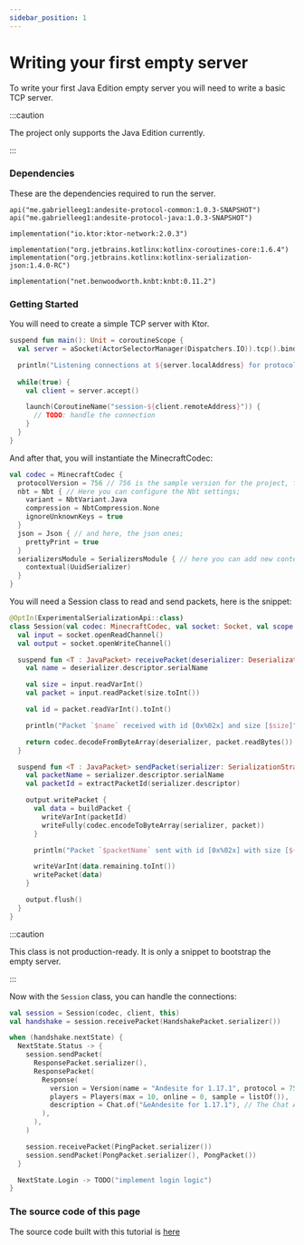 ```yaml
---
sidebar_position: 1
---
```


# Writing your first empty server

To write your first Java Edition empty server you will need to write a basic TCP server.

:::caution

The project only supports the Java Edition currently.

:::

### Dependencies

These are the dependencies required to run the server.

```
api("me.gabrielleeg1:andesite-protocol-common:1.0.3-SNAPSHOT")
api("me.gabrielleeg1:andesite-protocol-java:1.0.3-SNAPSHOT")

implementation("io.ktor:ktor-network:2.0.3")

implementation("org.jetbrains.kotlinx:kotlinx-coroutines-core:1.6.4")
implementation("org.jetbrains.kotlinx:kotlinx-serialization-json:1.4.0-RC")

implementation("net.benwoodworth.knbt:knbt:0.11.2")
```

### Getting Started

You will need to create a simple TCP server with Ktor.

```kotlin title="main.kt"
suspend fun main(): Unit = coroutineScope {
  val server = aSocket(ActorSelectorManager(Dispatchers.IO)).tcp().bind("0.0.0.0", 25565)

  println("Listening connections at ${server.localAddress} for protocol ${codec.configuration.protocolVersion}")
  
  while(true) {
    val client = server.accept()

    launch(CoroutineName("session-${client.remoteAddress}")) {
      // TODO: handle the connection
    }
  }
}
```

And after that, you will instantiate the MinecraftCodec:

```kotlin title="main.kt"
val codec = MinecraftCodec {
  protocolVersion = 756 // 756 is the sample version for the project, for 1.17.1;
  nbt = Nbt { // Here you can configure the Nbt settings;
    variant = NbtVariant.Java
    compression = NbtCompression.None
    ignoreUnknownKeys = true
  }
  json = Json { // and here, the json ones;
    prettyPrint = true
  }
  serializersModule = SerializersModule { // here you can add new contextual serializers, etc...
    contextual(UuidSerializer)
  }
}
```

You will need a Session class to read and send packets, here is the snippet:

```kotlin title="Session.kt"
@OptIn(ExperimentalSerializationApi::class)
class Session(val codec: MinecraftCodec, val socket: Socket, val scope: CoroutineScope) : CoroutineScope by scope {
  val input = socket.openReadChannel()
  val output = socket.openWriteChannel()

  suspend fun <T : JavaPacket> receivePacket(deserializer: DeserializationStrategy<T>): T {
    val name = deserializer.descriptor.serialName

    val size = input.readVarInt()
    val packet = input.readPacket(size.toInt())

    val id = packet.readVarInt().toInt()

    println("Packet `$name` received with id [0x%02x] and size [$size]".format(id))

    return codec.decodeFromByteArray(deserializer, packet.readBytes())
  }

  suspend fun <T : JavaPacket> sendPacket(serializer: SerializationStrategy<T>, packet: T) {
    val packetName = serializer.descriptor.serialName
    val packetId = extractPacketId(serializer.descriptor)

    output.writePacket {
      val data = buildPacket {
        writeVarInt(packetId)
        writeFully(codec.encodeToByteArray(serializer, packet))
      }

      println("Packet `$packetName` sent with id [0x%02x] with size [${data.remaining}]".format(packetId))

      writeVarInt(data.remaining.toInt())
      writePacket(data)
    }

    output.flush()
  }
}

```

:::caution

This class is not production-ready. It is only a snippet to bootstrap the empty server.

:::

Now with the `Session` class, you can handle the connections:

```kt title="main.kt"
val session = Session(codec, client, this)
val handshake = session.receivePacket(HandshakePacket.serializer())

when (handshake.nextState) {
  NextState.Status -> {
    session.sendPacket(
      ResponsePacket.serializer(),
      ResponsePacket(
        Response(
          version = Version(name = "Andesite for 1.17.1", protocol = 756),
          players = Players(max = 10, online = 0, sample = listOf()),
          description = Chat.of("&eAndesite for 1.17.1"), // The Chat API is a wrapper for Minecraft text components
        ),
      ),
    )

    session.receivePacket(PingPacket.serializer())
    session.sendPacket(PongPacket.serializer(), PongPacket())
  }

  NextState.Login -> TODO("implement login logic")
}
```

### The source code of this page

The source code built with this tutorial is [here](https://gist.github.com/33b13abb79ff051f669fbcf40d01878b)
